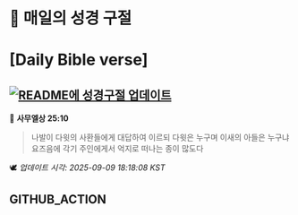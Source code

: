 # 🙏 매일의 성경 구절
# [Daily Bible verse]
## [![README에 성경구절 업데이트](https://github.com/DONGSUKA/first_test/actions/workflows/update-readme-bible.yml/badge.svg)](https://github.com/DONGSUKA/first_test/actions/workflows/update-readme-bible.yml)
<!-- START_BIBLE_VERSE -->
📖 **사무엘상 25:10**
> 나발이 다윗의 사환들에게 대답하여 이르되 다윗은 누구며 이새의 아들은 누구냐 요즈음에 각기 주인에게서 억지로 떠나는 종이 많도다

🕊️ _업데이트 시각: 2025-09-09 18:18:08 KST_
  <!-- END_BIBLE_VERSE -->
## GITHUB_ACTION
